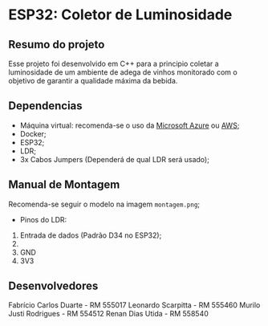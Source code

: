 # ESP32: Coletor de Luminosidade

## Resumo do projeto
Esse projeto foi desenvolvido em C++ para a principio coletar a luminosidade de um ambiente de adega de vinhos monitorado com o objetivo de garantir a qualidade máxima da bebida.

## Dependencias
- Máquina virtual: recomenda-se o uso da [Microsoft Azure](https://azure.microsoft.com/en-us) ou [AWS](https://aws.amazon.com/);
- Docker;
- ESP32;
- LDR;
- 3x Cabos Jumpers (Dependerá de qual LDR será usado);

## Manual de Montagem
Recomenda-se seguir o modelo na imagem `montagem.png`;

- Pinos do LDR:
1. Entrada de dados (Padrão D34 no ESP32);
2. 
3. GND
4. 3V3

## Desenvolvedores

Fabrício Carlos Duarte - RM 555017
Leonardo Scarpitta - RM 555460
Murilo Justi Rodrigues - RM 554512
Renan Dias Utida - RM 558540